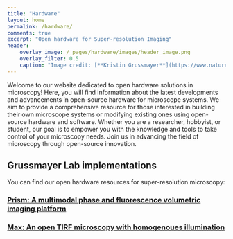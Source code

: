 ```yaml
---
title: "Hardware"
layout: home
permalink: /hardware/
comments: true
excerpt: "Open hardware for Super-resolution Imaging"
header: 
    overlay_image: /_pages/hardware/images/header_image.png
    overlay_filter: 0.5
    caption: "Image credit: [**Kristin Grussmayer**](https://www.nature.com/articles/ncomms6830)"
---
```


Welcome to our website dedicated to open hardware solutions in microscopy! Here, you will find information about the latest developments and advancements in open-source hardware for microscope systems. We aim to provide a comprehensive resource for those interested in building their own microscope systems or modifying existing ones using open-source hardware and software. Whether you are a researcher, hobbyist, or student, our goal is to empower you with the knowledge and tools to take control of your microscopy needs. Join us in advancing the field of microscopy through open-source innovation.

## Grussmayer Lab implementations
You can find our open hardware resources for super-resolution microscopy:
### [Prism: A multimodal phase and fluorescence volumetric imaging platform](./prism/) 
### [Max: An open TIRF microscopy with homogenoues illumination](./Max/)

## 